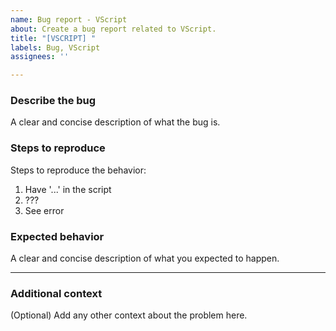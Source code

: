 ```yaml
---
name: Bug report - VScript
about: Create a bug report related to VScript.
title: "[VSCRIPT] "
labels: Bug, VScript
assignees: ''

---
```


### Describe the bug
A clear and concise description of what the bug is.

### Steps to reproduce
Steps to reproduce the behavior:
1. Have '...' in the script
2. ???
3. See error

### Expected behavior
A clear and concise description of what you expected to happen.

---

### Additional context
(Optional) Add any other context about the problem here.
